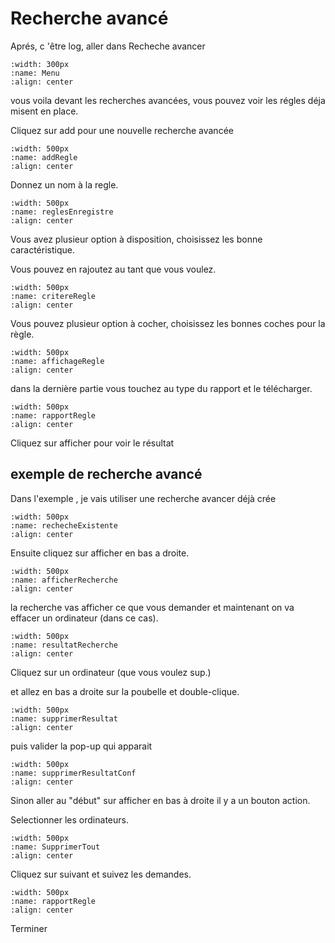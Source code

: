 # Recherche avancé

Aprés, c 'être log, aller dans Recheche avancer

```{image} images/rechercheMenu.png
:width: 300px
:name: Menu
:align: center
```

vous voila devant les recherches avancées, vous pouvez voir les régles déja misent en place.

Cliquez sur add pour une nouvelle recherche avancée

```{image} images/addRegle.png
:width: 500px
:name: addRegle
:align: center
```

Donnez un nom à la regle.

```{image} images/reglesEnregistre.png
:width: 500px
:name: reglesEnregistre
:align: center
```

Vous avez plusieur option à disposition, choisissez les bonne caractéristique.

Vous pouvez en rajoutez au tant que vous voulez.

```{image} images/critereRegle.png
:width: 500px
:name: critereRegle
:align: center
```

Vous pouvez plusieur option à cocher, choisissez les bonnes coches pour la règle.

```{image} images/affichageRegle.png
:width: 500px
:name: affichageRegle
:align: center
```

dans la dernière partie vous touchez au type du rapport et le télécharger.

```{image} images/rapportRegle.png
:width: 500px
:name: rapportRegle
:align: center
```

Cliquez sur afficher pour voir le résultat

## exemple de recherche avancé

Dans l'exemple , je vais utiliser une recherche avancer déjà crée

```{image} images/rechecheExistente.png
:width: 500px
:name: rechecheExistente
:align: center
```

Ensuite cliquez sur afficher en bas a droite.

```{image} images/afficherRecherche.png
:width: 500px
:name: afficherRecherche
:align: center
```

la recherche vas afficher ce que vous demander et maintenant on va effacer un ordinateur (dans ce cas).

```{image} images/resultatRecherche.png
:width: 500px
:name: resultatRecherche
:align: center
```

Cliquez sur un ordinateur (que vous voulez sup.)

et allez en bas a droite sur la poubelle et double-clique.

```{image} images/supprimerResultat.png
:width: 500px
:name: supprimerResultat
:align: center
```

puis valider la pop-up qui apparait

```{image} images/supprimerResultatConf.png
:width: 500px
:name: supprimerResultatConf
:align: center
```

Sinon aller au "début" sur afficher en bas à droite il y a un bouton action.

Selectionner les ordinateurs.

```{image} images/SupprimerTout.png
:width: 500px
:name: SupprimerTout
:align: center
```

Cliquez sur suivant et suivez les demandes.

```{image} images/rapportRegle.png
:width: 500px
:name: rapportRegle
:align: center
```

Terminer
